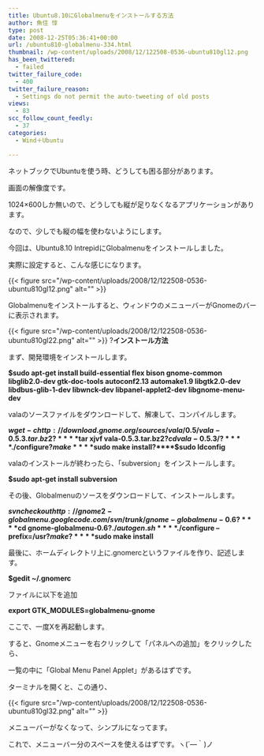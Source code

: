 ```yaml
---
title: Ubuntu8.10にGlobalmenuをインストールする方法
author: 魚住 惇
type: post
date: 2008-12-25T05:36:41+00:00
url: /ubuntu810-globalmenu-334.html
thumbnail: /wp-content/uploads/2008/12/122508-0536-ubuntu810gl12.png
has_been_twittered:
  - failed
twitter_failure_code:
  - 400
twitter_failure_reason:
  - Settings do not permit the auto-tweeting of old posts
views:
  - 83
scc_follow_count_feedly:
  - 37
categories:
  - Wind＋Ubuntu

---
```

ネットブックでUbuntuを使う時、どうしても困る部分があります。

画面の解像度です。

1024&#215;600しか無いので、どうしても縦が足りなくなるアプリケーションがあります。

なので、少しでも縦の幅を使わないようにします。

今回は、Ubuntu8.10 IntrepidにGlobalmenuをインストールしました。

<!--more-->

実際に設定すると、こんな感じになります。

{{< figure src="/wp-content/uploads/2008/12/122508-0536-ubuntu810gl12.png" alt="" >}} 

Globalmenuをインストールすると、ウィンドウのメニューバーがGnomeのバーに表示されます。

{{< figure src="/wp-content/uploads/2008/12/122508-0536-ubuntu810gl22.png" alt="" >}} ?**インストール方法**

まず、開発環境をインストールします。

**$sudo apt-get install build-essential flex bison gnome-common libglib2.0-dev gtk-doc-tools autoconf2.13 automake1.9 libgtk2.0-dev libdbus-glib-1-dev libwnck-dev libpanel-applet2-dev libgnome-menu-dev**

valaのソースファイルをダウンロードして、解凍して、コンパイルします。

**$wget -c http://download.gnome.org/sources/vala/0.5/vala-0.5.3.tar.bz2?****$tar xjvf vala-0.5.3.tar.bz2?****$cd vala-0.5.3/?****$./configure?****$make****$sudo make install?****$sudo ldconfig**

valaのインストールが終わったら、「subversion」をインストールします。

**$sudo apt-get install subversion**

その後、Globalmenuのソースをダウンロードして、インストールします。

**$svn checkout http://gnome2-globalmenu.googlecode.com/svn/trunk/ gnome-globalmenu-0.6?****$cd gnome-globalmenu-0.6?****$./autogen.sh****$./configure &#8211;prefix=/usr?****$make?****$sudo make install**

最後に、ホームディレクトリ上に.gnomercというファイルを作り、記述します。

**$gedit ~/.gnomerc**

ファイルに以下を追加

**export GTK_MODULES=globalmenu-gnome**

ここで、一度Xを再起動します。

すると、Gnomeメニューを右クリックして「パネルへの追加」をクリックしたら、

一覧の中に「Global Menu Panel Applet」があるはずです。

ターミナルを開くと、この通り、

{{< figure src="/wp-content/uploads/2008/12/122508-0536-ubuntu810gl32.png" alt="" >}} 

メニューバーがなくなって、シンプルになってます。

これで、メニューバー分のスペースを使えるはずです。ヽ(´―｀)ノ